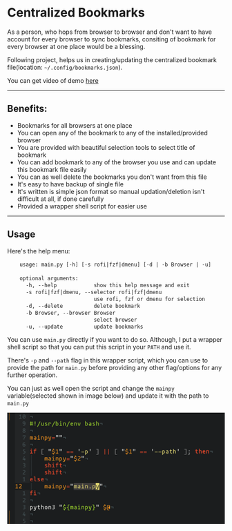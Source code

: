 # Centralized Bookmarks

As a person, who hops from browser to browser and don't want to have account for every browser to sync bookmarks, consiting of bookmark for every browser at one place would be a blessing.

Following project, helps us in creating/updating the centralized bookmark file(location: `~/.config/bookmarks.json`).


You can get video of demo [here](https://github.com/coolabhays/centralized-bookmarks/blob/main/extras/demo.mp4)

<hr>


## Benefits:

* Bookmarks for all browsers at one place
* You can open any of the bookmark to any of the installed/provided browser
* You are provided with beautiful selection tools to select title of bookmark
* You can add bookmark to any of the browser you use and can update this bookmark file easily
* You can as well delete the bookmarks you don't want from this file
* It's easy to have backup of single file
* It's written is simple json format so manual updation/deletion isn't difficult at all, if done carefully
* Provided a wrapper shell script for easier use

<hr>


## Usage

Here's the help menu:

```
	usage: main.py [-h] [-s rofi|fzf|dmenu] [-d | -b Browser | -u]

	optional arguments:
	  -h, --help            show this help message and exit
	  -s rofi|fzf|dmenu, --selector rofi|fzf|dmenu
							use rofi, fzf or dmenu for selection
	  -d, --delete          delete bookmark
	  -b Browser, --browser Browser
							select browser
	  -u, --update          update bookmarks
```

You can use `main.py` directly if you want to do so. Although, I put a wrapper shell script so that you can put this script in your `PATH` and use it.

There's `-p` and `--path` flag in this wrapper script, which you can use to provide the path for `main.py` before providing any other flag/options for any further operation.

You can just as well open the script and change the `mainpy` variable(selected shown in image below) and update it with the path to `main.py`

![mainpy](extras/change_path.png)
